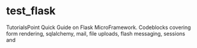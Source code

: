 # test_flask
TutorialsPoint Quick Guide on Flask MicroFramework. Codeblocks covering form rendering, sqlalchemy, mail, file uploads, flash messaging, sessions and